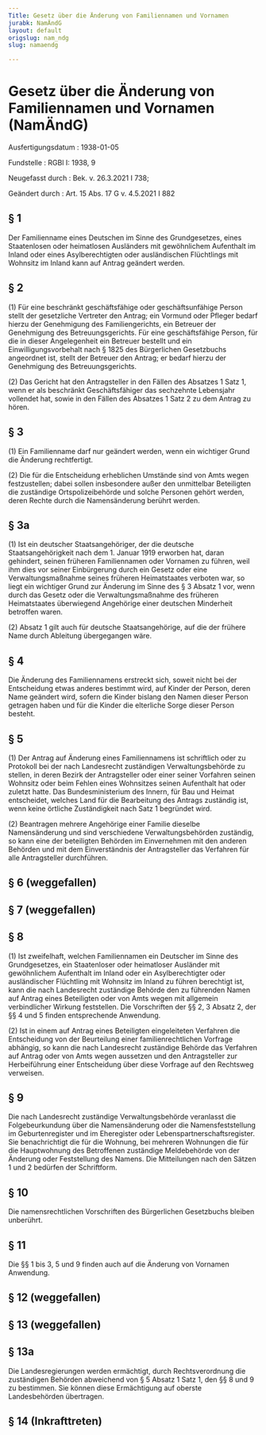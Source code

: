 ```yaml
---
Title: Gesetz über die Änderung von Familiennamen und Vornamen
jurabk: NamÄndG
layout: default
origslug: nam_ndg
slug: namaendg

---
```


# Gesetz über die Änderung von Familiennamen und Vornamen (NamÄndG)

Ausfertigungsdatum
:   1938-01-05

Fundstelle
:   RGBl I: 1938, 9

Neugefasst durch
:   Bek. v. 26.3.2021 I 738;

Geändert durch
:   Art. 15 Abs. 17 G v. 4.5.2021 I 882


## § 1

Der Familienname eines Deutschen im Sinne des Grundgesetzes, eines Staatenlosen oder heimatlosen Ausländers mit gewöhnlichem Aufenthalt im Inland oder eines Asylberechtigten oder ausländischen Flüchtlings mit Wohnsitz im Inland kann auf Antrag geändert werden.


## § 2

(1) Für eine beschränkt geschäftsfähige oder geschäftsunfähige Person stellt der gesetzliche Vertreter den Antrag; ein Vormund oder Pfleger bedarf hierzu der Genehmigung des Familiengerichts, ein Betreuer der Genehmigung des Betreuungsgerichts. Für eine geschäftsfähige Person, für die in dieser Angelegenheit ein Betreuer bestellt und ein Einwilligungsvorbehalt nach § 1825 des Bürgerlichen Gesetzbuchs angeordnet ist, stellt der Betreuer den Antrag; er bedarf hierzu der Genehmigung des Betreuungsgerichts.

(2) Das Gericht hat den Antragsteller in den Fällen des Absatzes 1 Satz 1, wenn er als beschränkt Geschäftsfähiger das sechzehnte Lebensjahr vollendet hat, sowie in den Fällen des Absatzes 1 Satz 2 zu dem Antrag zu hören.


## § 3

(1) Ein Familienname darf nur geändert werden, wenn ein wichtiger Grund die Änderung rechtfertigt.

(2) Die für die Entscheidung erheblichen Umstände sind von Amts wegen festzustellen; dabei sollen insbesondere außer den unmittelbar Beteiligten die zuständige Ortspolizeibehörde und solche Personen gehört werden, deren Rechte durch die Namensänderung berührt werden.


## § 3a

(1) Ist ein deutscher Staatsangehöriger, der die deutsche Staatsangehörigkeit nach dem 1. Januar 1919 erworben hat, daran gehindert, seinen früheren Familiennamen oder Vornamen zu führen, weil ihm dies vor seiner Einbürgerung durch ein Gesetz oder eine Verwaltungsmaßnahme seines früheren Heimatstaates verboten war, so liegt ein wichtiger Grund zur Änderung im Sinne des § 3 Absatz 1 vor, wenn durch das Gesetz oder die Verwaltungsmaßnahme des früheren Heimatstaates überwiegend Angehörige einer deutschen Minderheit betroffen waren.

(2) Absatz 1 gilt auch für deutsche Staatsangehörige, auf die der frühere Name durch Ableitung übergegangen wäre.


## § 4

Die Änderung des Familiennamens erstreckt sich, soweit nicht bei der Entscheidung etwas anderes bestimmt wird, auf Kinder der Person, deren Name geändert wird, sofern die Kinder bislang den Namen dieser Person getragen haben und für die Kinder die elterliche Sorge dieser Person besteht.


## § 5

(1) Der Antrag auf Änderung eines Familiennamens ist schriftlich oder zu Protokoll bei der nach Landesrecht zuständigen Verwaltungsbehörde zu stellen, in deren Bezirk der Antragsteller oder einer seiner Vorfahren seinen Wohnsitz oder beim Fehlen eines Wohnsitzes seinen Aufenthalt hat oder zuletzt hatte. Das Bundesministerium des Innern, für Bau und Heimat entscheidet, welches Land für die Bearbeitung des Antrags zuständig ist, wenn keine örtliche Zuständigkeit nach Satz 1 begründet wird.

(2) Beantragen mehrere Angehörige einer Familie dieselbe Namensänderung und sind verschiedene Verwaltungsbehörden zuständig, so kann eine der beteiligten Behörden im Einvernehmen mit den anderen Behörden und mit dem Einverständnis der Antragsteller das Verfahren für alle Antragsteller durchführen.


## § 6 (weggefallen)



## § 7 (weggefallen)



## § 8

(1) Ist zweifelhaft, welchen Familiennamen ein Deutscher im Sinne des Grundgesetzes, ein Staatenloser oder heimatloser Ausländer mit gewöhnlichem Aufenthalt im Inland oder ein Asylberechtigter oder ausländischer Flüchtling mit Wohnsitz im Inland zu führen berechtigt ist, kann die nach Landesrecht zuständige Behörde den zu führenden Namen auf Antrag eines Beteiligten oder von Amts wegen mit allgemein verbindlicher Wirkung feststellen. Die Vorschriften der §§ 2, 3 Absatz 2, der §§ 4 und 5 finden entsprechende Anwendung.

(2) Ist in einem auf Antrag eines Beteiligten eingeleiteten Verfahren die Entscheidung von der Beurteilung einer familienrechtlichen Vorfrage abhängig, so kann die nach Landesrecht zuständige Behörde das Verfahren auf Antrag oder von Amts wegen aussetzen und den Antragsteller zur Herbeiführung einer Entscheidung über diese Vorfrage auf den Rechtsweg verweisen.


## § 9

Die nach Landesrecht zuständige Verwaltungsbehörde veranlasst die Folgebeurkundung über die Namensänderung oder die Namensfeststellung im Geburtenregister und im Eheregister oder Lebenspartnerschaftsregister. Sie benachrichtigt die für die Wohnung, bei mehreren Wohnungen die für die Hauptwohnung des Betroffenen zuständige Meldebehörde von der Änderung oder Feststellung des Namens. Die Mitteilungen nach den Sätzen 1 und 2 bedürfen der Schriftform.


## § 10

Die namensrechtlichen Vorschriften des Bürgerlichen Gesetzbuchs bleiben unberührt.


## § 11

Die §§ 1 bis 3, 5 und 9 finden auch auf die Änderung von Vornamen Anwendung.


## § 12 (weggefallen)



## § 13 (weggefallen)



## § 13a

Die Landesregierungen werden ermächtigt, durch Rechtsverordnung die zuständigen Behörden abweichend von § 5 Absatz 1 Satz 1, den §§ 8 und 9 zu bestimmen. Sie können diese Ermächtigung auf oberste Landesbehörden übertragen.


## § 14 (Inkrafttreten)


